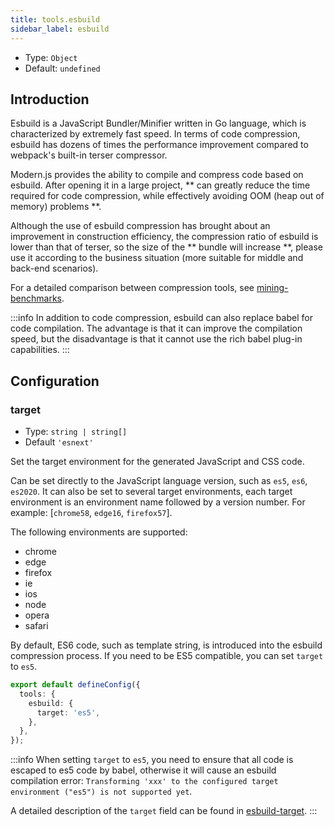 ```yaml
---
title: tools.esbuild
sidebar_label: esbuild
---
```


* Type: `Object`
* Default: `undefined`

## Introduction

Esbuild is a JavaScript Bundler/Minifier written in Go language, which is characterized by extremely fast speed. In terms of code compression, esbuild has dozens of times the performance improvement compared to webpack's built-in terser compressor.

Modern.js provides the ability to compile and compress code based on esbuild. After opening it in a large project, ** can greatly reduce the time required for code compression, while effectively avoiding OOM (heap out of memory) problems **.

Although the use of esbuild compression has brought about an improvement in construction efficiency, the compression ratio of esbuild is lower than that of terser, so the size of the ** bundle will increase **, please use it according to the business situation (more suitable for middle and back-end scenarios).

For a detailed comparison between compression tools, see [mining-benchmarks](https://github.com/privatenumber/minification-benchmarks).

:::info
In addition to code compression, esbuild can also replace babel for code compilation. The advantage is that it can improve the compilation speed, but the disadvantage is that it cannot use the rich babel plug-in capabilities.
:::

## Configuration

### target

* Type: `string | string[]`
* Default `'esnext'`

Set the target environment for the generated JavaScript and CSS code.

Can be set directly to the JavaScript language version, such as `es5`, `es6`, `es2020`. It can also be set to several target environments, each target environment is an environment name followed by a version number. For example: [`chrome58`, `edge16`, `firefox57`].

The following environments are supported:

- chrome
- edge
- firefox
- ie
- ios
- node
- opera
- safari

By default, ES6 code, such as template string, is introduced into the esbuild compression process. If you need to be ES5 compatible, you can set `target` to `es5`.

```typescript title="modern.config.ts"
export default defineConfig({
  tools: {
    esbuild: {
      target: 'es5',
    },
  },
});
```

:::info
When setting `target` to `es5`, you need to ensure that all code is escaped to es5 code by babel, otherwise it will cause an esbuild compilation error: `Transforming 'xxx' to the configured target environment ("es5") is not supported yet`.

A detailed description of the `target` field can be found in [esbuild-target](https://esbuild.github.io/api/#target).
:::
